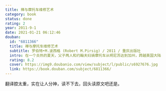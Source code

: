 ```yaml
---
title: 禅与摩托车维修艺术
category: book
status: done
rating: 2
year: 2011-9-1
date: 2021-01-21 06:12:46
douban:
  id: "6811366"
  title: 禅与摩托车维修艺术
  subtitle: 罗伯特•M.波西格 (Robert M.Pirsig) / 2011 / 重庆出版社
  intro: 在一个炎热的夏天，父子两人和约翰夫妇骑摩托车从明尼苏达到加州，跨越美国大陆，旅行的过程与一个青年斐德洛研修科学技术与西方经典，寻求自我的解脱，以及探寻生命的意义的过程相互穿插。一路上父亲以一场哲学肖陶扩的形式，将见到的自然景色，野外露营的经历，夜晚旅店的谈话，机车修护技术等等日常生活与西方从苏格拉底以来的理性哲学的深入浅出的阐述与评论相结合，进行了对形而上学传统的主客体二元论的反思，以及对科学与艺术，知识与价值，古典主义与浪漫主义，精神与物质，机械论与神秘主义，西方与东方等西方二分法划分下的事物间的关系的思考。并潜入自己的过去，探寻在现代文明下自己精神的分裂的起源，完成了一次自我心灵与人类文明的探索。
  rating: 8.2
  cover: https://img9.doubanio.com/view/subject/l/public/s6927676.jpg
  link: https://book.douban.com/subject/6811366/
---
```


翻译腔太重，实在让人分神，读不下去，回头读原文吧还是。

